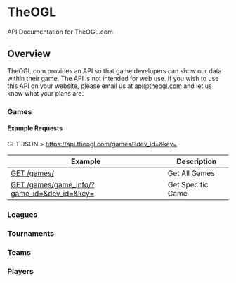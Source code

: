 # TheOGL
API Documentation for TheOGL.com

## Overview

TheOGL.com provides an API so that game developers can show our data within their game. The API is not intended for web use. If you wish to use this API on your website, please email us at api@theogl.com and let us know what your plans are.

### Games

#### Example Requests

GET JSON > https://api.theogl.com/games/?dev_id=&key=

| Example | Description |
| ---- | --------------- |
| [GET /games/](/games) | Get All Games |
| [GET /games/game_info/?game_id=&dev_id=&key=](/games.md#game) | Get Specific Game |

### Leagues



### Tournaments

### Teams

### Players
